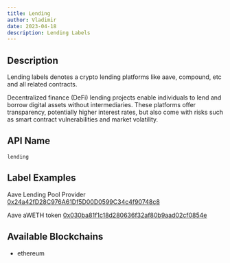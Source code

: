 ```yaml
---
title: Lending
author: Vladimir
date: 2023-04-18
description: Lending Labels
---
```


## Description

Lending labels denotes a crypto lending platforms like aave, compound, etc and all related contracts.

Decentralized finance (DeFi) lending projects enable individuals to lend and borrow digital assets without intermediaries. 
These platforms offer transparency, potentially higher interest rates, but also come with risks such as smart contract vulnerabilities and market volatility. 

## API Name

`lending`

## Label Examples

Aave Lending Pool Provider [0x24a42fD28C976A61Df5D00D0599C34c4f90748c8](https://etherscan.io/address/0x24a42fD28C976A61Df5D00D0599C34c4f90748c8)

Aave aWETH token [0x030ba81f1c18d280636f32af80b9aad02cf0854e](https://etherscan.io/address/0x030ba81f1c18d280636f32af80b9aad02cf0854e)


## Available Blockchains

* ethereum